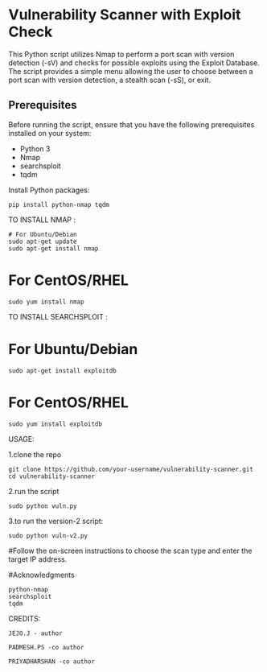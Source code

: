  # Vulnerability Scanner with Exploit Check

This Python script utilizes Nmap to perform a port scan with version detection (-sV) and checks for possible exploits using the Exploit Database. The script provides a simple menu allowing the user to choose between a port scan with version detection, a stealth scan (-sS), or exit.

## Prerequisites

Before running the script, ensure that you have the following prerequisites installed on your system:

- Python 3
- Nmap
- searchsploit
- tqdm

Install Python packages:

```
pip install python-nmap tqdm
```

TO INSTALL NMAP :
```
# For Ubuntu/Debian
sudo apt-get update
sudo apt-get install nmap
```
# For CentOS/RHEL
```
sudo yum install nmap
```
TO INSTALL SEARCHSPLOIT :
# For Ubuntu/Debian
```
sudo apt-get install exploitdb
```
# For CentOS/RHEL
```
sudo yum install exploitdb
```

USAGE:

1.clone the repo
```
git clone https://github.com/your-username/vulnerability-scanner.git
cd vulnerability-scanner
```
2.run the script
```
sudo python vuln.py
```
3.to run the version-2 script:
```
sudo python vuln-v2.py
```

#Follow the on-screen instructions to choose the scan type and enter the target IP address.

#Acknowledgments

    python-nmap
    searchsploit
    tqdm

CREDITS:
```
JEJO.J - author
```
```
PADMESH.PS -co author
```
```
PRIYADHARSHAN -co author
```
